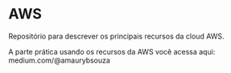 # AWS
Repositório para descrever os principais recursos da cloud AWS.

A parte prática usando os recursos da AWS você acessa aqui: medium.com/@amaurybsouza

